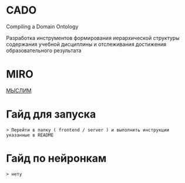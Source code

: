 
# CADO

Compiling a Domain Ontology <br>

Разработка инструментов формирования иерархической структуры содержания учебной 
дисциплины и отслеживания достижения образовательного результата

# MIRO
[МЫСЛИМ](https://miro.com/app/board/uXjVMhY5flk=)

# Гайд для запуска

	> Перейти в папку ( frontend / server ) и выполнить инструкции указанные в README
# Гайд по нейронкам
	> нету
